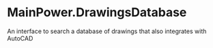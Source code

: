 MainPower.DrawingsDatabase
==========================

An interface to search a database of drawings that also integrates with AutoCAD